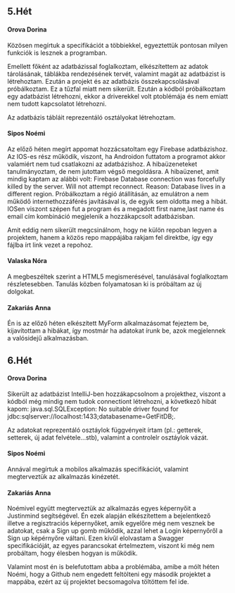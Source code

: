 ## 5.Hét
#### Orova Dorina
Közösen megírtuk a specifikációt a többiekkel, egyeztettük pontosan milyen funkciók is lesznek a programban.

Emellett főként az adatbázissal foglalkoztam, elkészítettem az adatok tárolásának, táblákba rendezésének tervét, valamint magát az adatbázist is létrehoztam. Ezután a projekt és az adatbázis összekapcsolásával próbálkoztam. Ez a tűzfal miatt nem sikerült. Ezután a kódból próbálkoztam egy adatbázist létrehozni, ekkor a driverekkel volt ptoblémája és nem emiatt nem tudott kapcsolatot létrehozni.

Az adatbázis tábláit reprezentáló osztályokat létrehoztam.

#### Sipos Noémi

Az előző héten megírt appomat hozzácsatoltam egy Firebase adatbázishoz. Az IOS-es rész működik, viszont, ha Androidon futtatom a programot akkor valamiért nem tud csatlakozni az adatbázishoz. A hibaüzeneteket tanulmányoztam, de nem jutottam végső megoldásra. 
A hibaüzenet, amit mindig kaptam az alábbi volt:
Firebase Database connection was forcefully killed by the server. Will not attempt reconnect. Reason: Database lives in a different region.
Próbálkoztam a régió átállításán, az emulátron a nem működő internethozzáférés javításával is, de egyik sem oldotta meg a hibát.
IOSen viszont szépen fut a program és a megadott first name,last name és email cím kombináció megjelenik a hozzákapcsolt adatbázisban.

Amit eddig nem sikerült megcsinálnom, hogy ne külön repoban legyen a projektem, hanem a közös repo mappájába rakjam fel direktbe, így egy fájlba írt link vezet a repohoz.

#### Valaska Nóra

A megbeszéltek szerint a HTML5 megismerésével, tanulásával foglalkoztam részletesebben. Tanulás közben folyamatosan ki is próbáltam az új dolgokat.

#### Zakariás Anna

Én is az előző héten elkészített MyForm alkalmazásomat fejeztem be, kijavítottam a hibákat, így mostmár ha adatokat írunk be, azok megjelennek a valósidejű alkalmazásban.

## 6.Hét
#### Orova Dorina
Sikerült az adatbázist IntelliJ-ben hozzákapcsolnom a projekthez, viszont a kódból még mindig nem tudok connectiont létrehozni, a következő hibát kapom: java.sql.SQLException: No suitable driver found for jdbc:sqlserver://localhost:1433;databasename=GetFitDB;.

Az adatokat reprezentáló osztáylok függvényeit írtam (pl.: getterek, setterek, új adat felvétele...stb), valamint a controlelr osztáylok vázát.

#### Sipos Noémi

Annával megírtuk a mobilos alkalmazás specifikációt, valamint megterveztük az alkalmazás kinézetét.

#### Zakariás Anna
Noémivel együtt megterveztük az alkalmazás egyes képernyőit a Justinmind segítségével.
Én ezek alapján elkészítettem a bejelentkező illetve a regisztraciós képernyőket, amik egyelőre még nem vesznek be adatokat, csak a Sign up gomb működik, azzal lehet a Login képernyőről a Sign up képérnyőre váltani.
Ezen kívűl elolvastam a Swagger specifikációját, az egyes parancsokat értelmeztem, viszont ki még nem probáltam, hogy élesben hogyan is működik.

Valamint most én is belefutottam abba a problémába, amibe a mólt héten Noémi, hogy a Github nem engedett feltölteni egy második projektet a mappába, ezért az új projektet becsomagolva töltöttem fel ide.
